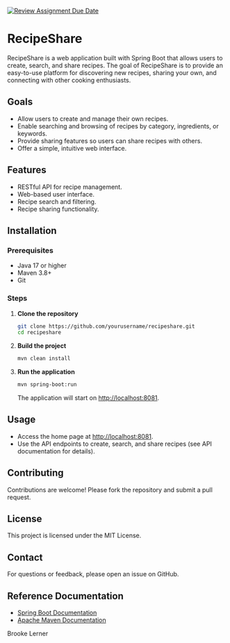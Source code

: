 [![Review Assignment Due Date](https://classroom.github.com/assets/deadline-readme-button-22041afd0340ce965d47ae6ef1cefeee28c7c493a6346c4f15d667ab976d596c.svg)](https://classroom.github.com/a/IDML8iIg)
# RecipeShare

RecipeShare is a web application built with Spring Boot that allows users to create, search, and share recipes. The goal of RecipeShare is to provide an easy-to-use platform for discovering new recipes, sharing your own, and connecting with other cooking enthusiasts.

## Goals

- Allow users to create and manage their own recipes.
- Enable searching and browsing of recipes by category, ingredients, or keywords.
- Provide sharing features so users can share recipes with others.
- Offer a simple, intuitive web interface.

## Features

- RESTful API for recipe management.
- Web-based user interface.
- Recipe search and filtering.
- Recipe sharing functionality.

## Installation

### Prerequisites

- Java 17 or higher
- Maven 3.8+
- Git

### Steps

1. **Clone the repository**
   ```bash
   git clone https://github.com/yourusername/recipeshare.git
   cd recipeshare
   ```

2. **Build the project**
   ```bash
   mvn clean install
   ```

3. **Run the application**
   ```bash
   mvn spring-boot:run
   ```
   The application will start on [http://localhost:8081](http://localhost:8081).

## Usage

- Access the home page at [http://localhost:8081](http://localhost:8081).
- Use the API endpoints to create, search, and share recipes (see API documentation for details).

## Contributing

Contributions are welcome! Please fork the repository and submit a pull request.

## License

This project is licensed under the MIT License.

## Contact

For questions or feedback, please open an issue on GitHub.

## Reference Documentation

- [Spring Boot Documentation](https://spring.io/projects/spring-boot)
- [Apache Maven Documentation](https://maven.apache.org/guides/index.html)

Brooke Lerner